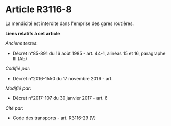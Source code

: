 # Article R3116-8

La mendicité est interdite dans l'emprise des gares routières.

**Liens relatifs à cet article**

_Anciens textes_:

  - Décret n°85-891 du 16 août 1985 - art. 44-1, alinéas 15 et 16, paragraphe III  (Ab)

_Codifié par_:

  - Décret n°2016-1550 du 17 novembre 2016 - art.

_Modifié par_:

  - Décret n°2017-107 du 30 janvier 2017 - art. 6

_Cité par_:

  - Code des transports - art. R3116-29 (V)
